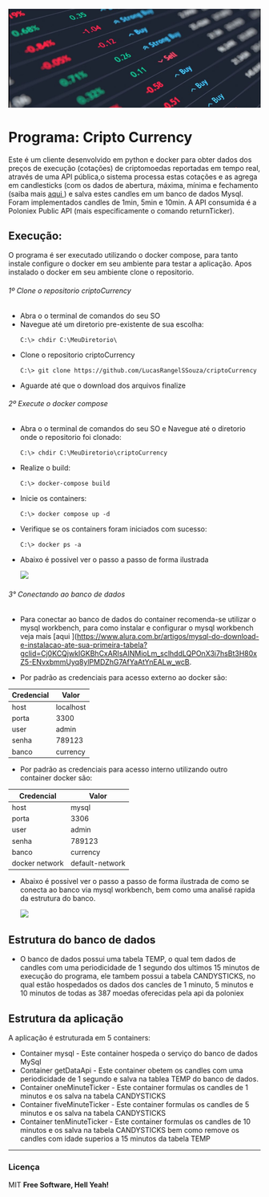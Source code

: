 ![N|Solid](https://github.com/LucasRangelSSouza/criptoCurrency/blob/main/utils/capa.jpg)

# Programa: Cripto Currency
Este é um cliente desenvolvido em python e docker para obter dados dos preços de execução (cotações) de criptomoedas reportadas em tempo real, através de uma API pública,o sistema processa estas cotações e as 
agrega em candlesticks (com os dados de abertura, máxima, mínima e fechamento (saiba
mais [aqui ](https://pt.wikipedia.org/wiki/Candlestick) ) e salva estes candles em um banco de dados Mysql.
Foram implementados candles de 1min, 5min e 10min. 
A API  consumida é  a Poloniex Public API (mais especificamente o
comando returnTicker).

## Execução:
O programa é ser executado utilizando o docker compose, para tanto instale configure o docker em seu ambiente para testar a aplicação.
Apos instalado o docker em seu ambiente clone o repositorio.

###### 1º Clone o repositorio criptoCurrency
* Abra o o terminal de comandos do seu SO
* Navegue até um diretorio pre-existente de sua escolha:
    ```
    C:\> chdir C:\MeuDiretorio\
    ```
* Clone o repositorio criptoCurrency
    ```
    C:\> git clone https://github.com/LucasRangelSSouza/criptoCurrency
    ```
* Aguarde até que o download dos arquivos finalize

###### 2º Execute o docker compose
* Abra o o terminal de comandos do seu SO e Navegue até o diretorio onde o repositorio foi clonado:
    ```
    C:\> chdir C:\MeuDiretorio\criptoCurrency
    ```
* Realize o build:
    ```
    C:\> docker-compose build
    ```
* Inicie os containers:
    ```
    C:\> docker compose up -d
    ```
* Verifique se os containers foram iniciados com sucesso:
    ```
    C:\> docker ps -a
    ```
* Abaixo é possivel ver o passo a passo de forma ilustrada 
    
    ![](https://github.com/LucasRangelSSouza/criptoCurrency/blob/main/utils/docker.gif)

###### 3° Conectando ao banco de dados
* Para conectar ao banco de dados do container recomenda-se utilizar o mysql workbench, para como instalar e configurar o mysql workbench veja mais [aqui ](https://www.alura.com.br/artigos/mysql-do-download-e-instalacao-ate-sua-primeira-tabela?gclid=Cj0KCQjwkIGKBhCxARIsAINMioLm_sclhddLQPOnX3i7hsBt3H80xZ5-ENvxbmmUyq8ylPMDZhG7AfYaAtYnEALw_wcB.

* Por padrão as credenciais para acesso externo ao docker são:

| Credencial | Valor | 
| ------ | ------ |
| host | localhost |
| porta | 3300 |
| user | admin |
| senha | 789123 |
| banco | currency |

* Por padrão as credenciais para acesso interno utilizando outro container docker são:

| Credencial | Valor | 
| ------ | ------ |
| host | mysql |
| porta | 3306 |
| user | admin |
| senha | 789123 |
| banco | currency |
| docker network | default-network |

* Abaixo é possivel ver o passo a passo de forma ilustrada de como se conecta ao banco via mysql workbench, bem como uma analisé rapida da estrutura do banco.

    ![](https://github.com/LucasRangelSSouza/criptoCurrency/blob/main/utils/workbench.gif)
	
	
## Estrutura do banco de dados
* O banco de dados possui uma tabela TEMP, o qual tem dados de candles com uma periodicidade de 1 segundo dos ultimos 15 minutos de execução do programa, ele tambem possui a tabela CANDYSTICKS, no qual estão hospedados os dados dos cancles de 1 minuto, 5 minutos e 10 minutos de todas as 387 moedas oferecidas pela api da poloniex


## Estrutura da aplicação
A aplicação é estruturada em 5 containers:
* Container mysql - Este container hospeda o serviço do banco de dados MySql
* Container getDataApi - Este container obetem os candles com uma periodicidade de 1 segundo e salva na tablea TEMP do banco de dados.
* Container oneMinuteTicker - Este container formulas os candles de 1 minutos e os salva na tabela CANDYSTICKS
* Container fiveMinuteTicker - Este container formulas os candles de 5 minutos e os salva na tabela CANDYSTICKS
* Container tenMinuteTicker - Este container formulas os candles de 10 minutos e os salva na tabela CANDYSTICKS bem como remove os candles com idade superios a 15 minutos da tabela TEMP

----
### Licença
MIT
**Free Software, Hell Yeah!**

